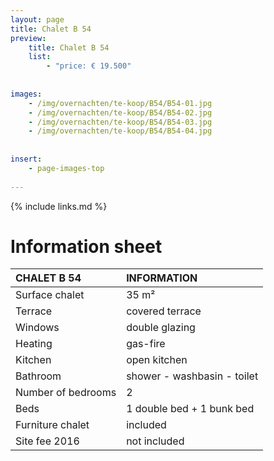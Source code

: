 ```yaml
---
layout: page
title: Chalet B 54
preview: 
    title: Chalet B 54
    list:
        - "price: € 19.500"
        
        
images:
    - /img/overnachten/te-koop/B54/B54-01.jpg
    - /img/overnachten/te-koop/B54/B54-02.jpg
    - /img/overnachten/te-koop/B54/B54-03.jpg
    - /img/overnachten/te-koop/B54/B54-04.jpg
    
    
insert:
    - page-images-top
    
---
```


{% include links.md %}



# Information sheet

CHALET B 54                 | INFORMATION | 
:---------------------------|:------------|
Surface chalet          |35 m²
Terrace                     |covered terrace  
Windows                       |double glazing
Heating            |gas-fire
Kitchen                     |open kitchen
Bathroom                   |shower - washbasin - toilet
Number of bedrooms          |2
Beds            |1 double bed + 1 bunk bed
Furniture chalet             |included
Site fee 2016  |not included